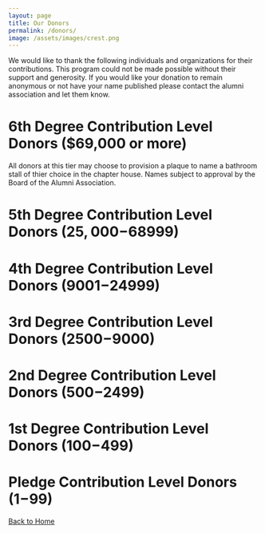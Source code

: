 ```yaml
---
layout: page
title: Our Donors
permalink: /donors/
image: /assets/images/crest.png
---
```


We would like to thank the following individuals and organizations for their contributions.
This program could not be made possible without their support and generosity.
If you would like your donation to remain anonymous or not have your name published please contact the alumni association and let them know.

# 6th Degree Contribution Level Donors ($69,000 or more)
All donors at this tier may choose to provision a plaque to name a bathroom stall of thier choice in the chapter house. Names subject to approval by the Board of the Alumni Association.

# 5th Degree Contribution Level Donors ($25,000-$68999)

# 4th Degree Contribution Level Donors ($9001-$24999)

# 3rd Degree Contribution Level Donors ($2500-$9000)

# 2nd Degree Contribution Level Donors ($500-$2499)

# 1st Degree Contribution Level Donors ($100-$499)

# Pledge Contribution Level Donors ($1-$99)

[Back to Home](/)
